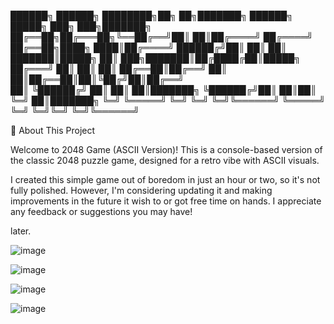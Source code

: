 ██████╗  ██████╗ ████████╗██╗  ██╗███████╗     ██████╗  █████╗ ███╗   ███╗███████╗
██╔══██╗██╔═══██╗╚══██╔══╝██║  ██║██╔════╝    ██╔════╝ ██╔══██╗████╗ ████║██╔════╝
██████╔╝██║   ██║   ██║   ███████║█████╗      ██║  ███╗███████║██╔████╔██║█████╗  
██╔═══╝ ██║   ██║   ██║   ██╔══██║██╔══╝      ██║   ██║██╔══██║██║╚██╔╝██║██╔══╝  
██║     ╚██████╔╝   ██║   ██║  ██║███████╗    ╚██████╔╝██║  ██║██║ ╚═╝ ██║███████╗
╚═╝      ╚═════╝    ╚═╝   ╚═╝  ╚═╝╚══════╝     ╚═════╝ ╚═╝  ╚═╝╚═╝     ╚═╝╚══════╝
           

🌟 About This Project

Welcome to 2048 Game (ASCII Version)!
This is a console-based version of the classic 2048 puzzle game, designed for a retro vibe with ASCII visuals.

I created this simple game out of boredom in just an hour or two, so it's not fully polished. However, I'm considering updating it and making improvements in the future it wish to or got free time on hands. I appreciate any feedback or suggestions you may have!


later.


![image](https://github.com/user-attachments/assets/6c00d5eb-9a70-4c25-8854-89156e0e3b8f)




![image](https://github.com/user-attachments/assets/3ca1c49f-22de-45d1-98fa-3812ec4f7150)



![image](https://github.com/user-attachments/assets/778b7ffb-7054-4ef0-b6ff-c3dab20d0ac7)

![image](https://github.com/user-attachments/assets/61e90ac3-2054-4e88-a332-7bd811cac05f)
